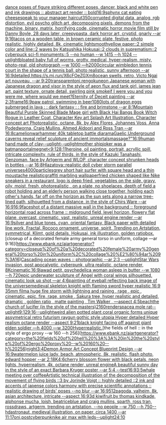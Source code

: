 [dance poses of figure striking different poses, dancer, black and white pen and ink drawings :: abstract art render :: bold](https://www.ebank.nz/aiartgenerator?category=dance%20poses%20of%20figure%20striking%20different%20poses%2C%20dancer%2C%20black%20and%20white%20pen%20and%20ink%20drawings%20%3A%3A%20abstract%20art%20render%20%3A%3A%20bold)[16:9](https://www.ebank.nz/aiartgenerator?category=16%3A9)[sphynx cat eating cheese](https://www.ebank.nz/aiartgenerator?category=sphynx%20cat%20eating%20cheese)[speak to your manager haircut](https://www.ebank.nz/aiartgenerator?category=speak%20to%20your%20manager%20haircut)[350](https://www.ebank.nz/aiartgenerator?category=350)[corrupted digital data, analog, rgb distortion, evil psycho glitch art, decomposing pixels, demons from the machine, binary, matrix, horrifying code, cinematic horror movie film still by Danny Boyle, 28 days later, creepypasta, dark horror art, cryptid, gnarly --ar 9:16](https://www.ebank.nz/aiartgenerator?category=corrupted%20digital%20data%2C%20analog%2C%20rgb%20distortion%2C%20evil%20psycho%20glitch%20art%2C%20decomposing%20pixels%2C%20demons%20from%20the%20machine%2C%20binary%2C%20matrix%2C%20horrifying%20code%2C%20cinematic%20horror%20movie%20film%20still%20by%20Danny%20Boyle%2C%2028%20days%20later%2C%20creepypasta%2C%20dark%20horror%20art%2C%20cryptid%2C%20gnarly%20--ar%209%3A16)[tacos on a wooden table, in brown ceramic plate, festive, photo realistic, highly detailed, 8k, cinematic light](https://www.ebank.nz/aiartgenerator?category=tacos%20on%20a%20wooden%20table%2C%20in%20brown%20ceramic%20plate%2C%20festive%2C%20photo%20realistic%2C%20highly%20detailed%2C%208k%2C%20cinematic%20light)[smooth](https://www.ebank.nz/aiartgenerator?category=smooth)[yellow paper::2 simple color and line::2 waves by Katsushika Hokusai::2 clouds in suprematism::2 cyberpuck sci-fi monuments::5 --no human --w 1415 --h 1024 --uplight](https://www.ebank.nz/aiartgenerator?category=yellow%20paper%3A%3A2%20simple%20color%20and%20line%3A%3A2%20waves%20by%20Katsushika%20Hokusai%3A%3A2%20clouds%20in%20suprematism%3A%3A2%20cyberpuck%20sci-fi%20monuments%3A%3A5%20--no%20human%20--w%201415%20--h%201024%20--uplight)[bloated baby full of worms, grotty, medical, hyper-realism, misty, photo-real, old photograph —w 1000 —h2000](https://www.ebank.nz/aiartgenerator?category=bloated%20baby%20full%20of%20worms%2C%20grotty%2C%20medical%2C%20hyper-realism%2C%20misty%2C%20photo-real%2C%20old%20photograph%20%E2%80%94w%201000%20%E2%80%94h2000)[circular wimbledon tennis court in the shape of a tennis ball, photo realistic, sunny afternoon --ar 16:9](https://www.ebank.nz/aiartgenerator?category=circular%20wimbledon%20tennis%20court%20in%20the%20shape%20of%20a%20tennis%20ball%2C%20photo%20realistic%2C%20sunny%20afternoon%20--ar%2016%3A9)[detailed,](https://www.ebank.nz/aiartgenerator?category=detailed%2C)[<https://s.mj.run/X6cFOeZGXm8>](https://www.ebank.nz/aiartgenerator?category=%3Chttps%3A//s.mj.run/X6cFOeZGXm8%3E)[ocean swells, retro, Victo Ngai art nouveau, --ar 9:20](https://www.ebank.nz/aiartgenerator?category=ocean%20swells%2C%20retro%2C%20Victo%20Ngai%20art%20nouveau%2C%20--ar%209%3A20)[transparent](https://www.ebank.nz/aiartgenerator?category=transparent)[oni,rengoku](https://www.ebank.nz/aiartgenerator?category=oni%2Crengoku)[neon Japanese woman with Japanese dragon and visor in the style of aeon flux and tank girl, james jean art, paint texture, ornate detail, swirling pink smoke](https://www.ebank.nz/aiartgenerator?category=neon%20Japanese%20woman%20with%20Japanese%20dragon%20and%20visor%20in%20the%20style%20of%20aeon%20flux%20and%20tank%20girl%2C%20james%20jean%20art%2C%20paint%20texture%2C%20ornate%20detail%2C%20swirling%20pink%20smoke)[if I were you and you were me, where would we meet?](https://www.ebank.nz/aiartgenerator?category=if%20I%20were%20you%20and%20you%20were%20me%2C%20where%20would%20we%20meet%3F)[Eternity of Deceit painting --ar 2:3](https://www.ebank.nz/aiartgenerator?category=Eternity%20of%20Deceit%20painting%20--ar%202%3A3)[frame](https://www.ebank.nz/aiartgenerator?category=frame)[16:9](https://www.ebank.nz/aiartgenerator?category=16%3A9)[paw patrol, swimming in beer](https://www.ebank.nz/aiartgenerator?category=paw%20patrol%2C%20swimming%20in%20beer)[1080](https://www.ebank.nz/aiartgenerator?category=1080)[lots of dragon eggs submerged in lava : : dark fantasy : : fire and brimstone  --ar 8:1](https://www.ebank.nz/aiartgenerator?category=lots%20of%20dragon%20eggs%20submerged%20in%20lava%20%3A%20%3A%20dark%20fantasy%20%3A%20%3A%20fire%20and%20brimstone%20%20--ar%208%3A1)[Mountain Beautiful Purple Skinned Blade Mage girl with Black Hai Bangs Book Witch Rogue in Leather Coat, Character Key art Splash Art Illustration. Character concept art Photorealistic, octane, 8k, by Alex Flores, Johannes Voss, Anna Podedworna, Craig Mullins, Ahmed Aldoori and Ross Tran --ar 16:8](https://www.ebank.nz/aiartgenerator?category=Mountain%20Beautiful%20Purple%20Skinned%20Blade%20Mage%20girl%20with%20Black%20Hai%20Bangs%20Book%20Witch%20Rogue%20in%20Leather%20Coat%2C%20Character%20Key%20art%20Splash%20Art%20Illustration.%20Character%20concept%20art%20Photorealistic%2C%20octane%2C%208k%2C%20by%20Alex%20Flores%2C%20Johannes%20Voss%2C%20Anna%20Podedworna%2C%20Craig%20Mullins%2C%20Ahmed%20Aldoori%20and%20Ross%20Tran%20--ar%2016%3A8)[camelion](https://www.ebank.nz/aiartgenerator?category=camelion)[warhammer 40k tabletop battle diarama](https://www.ebank.nz/aiartgenerator?category=warhammer%2040k%20tabletop%20battle%20diarama)[Gaelic,](https://www.ebank.nz/aiartgenerator?category=Gaelic%2C)[Underground caverns reveal relief sculpture of ancient immortals](https://www.ebank.nz/aiartgenerator?category=Underground%20caverns%20reveal%20relief%20sculpture%20of%20ancient%20immortals)[massage?"](https://www.ebank.nz/aiartgenerator?category=massage%3F%22)[16:9](https://www.ebank.nz/aiartgenerator?category=16%3A9)[human hand made of clay](https://www.ebank.nz/aiartgenerator?category=human%20hand%20made%20of%20clay)[--uplight](https://www.ebank.nz/aiartgenerator?category=--uplight)[--uplight](https://www.ebank.nz/aiartgenerator?category=--uplight)[mother ship](https://www.ebank.nz/aiartgenerator?category=mother%20ship)[joker was a batman](https://www.ebank.nz/aiartgenerator?category=joker%20was%20a%20batman)[portal](https://www.ebank.nz/aiartgenerator?category=portal)[megnet](https://www.ebank.nz/aiartgenerator?category=megnet)[<9:12](https://www.ebank.nz/aiartgenerator?category=%3C9%3A12)[8:11](https://www.ebank.nz/aiartgenerator?category=8%3A11)[heroine, oil painting, portrait, acryllic spill, intricate complexity, rule of thirds, in the style of Kazuki Tanahashi, Genzoman, face by Artgerm and WLOP, character concept shrunken heads in bottles --ar 16:8](https://www.ebank.nz/aiartgenerator?category=heroine%2C%20oil%20painting%2C%20portrait%2C%20acryllic%20spill%2C%20intricate%20complexity%2C%20rule%20of%20thirds%2C%20in%20the%20style%20of%20Kazuki%20Tanahashi%2C%20Genzoman%2C%20face%20by%20Artgerm%20and%20WLOP%2C%20character%20concept%20shrunken%20heads%20in%20bottles%20--ar%2016%3A8)[Hlazatova::](https://www.ebank.nz/aiartgenerator?category=Hlazatova%3A%3A)[realistic doll cyber storm parallel universes](https://www.ebank.nz/aiartgenerator?category=realistic%20doll%20cyber%20storm%20parallel%20universes)[4000](https://www.ebank.nz/aiartgenerator?category=4000)[particles](https://www.ebank.nz/aiartgenerator?category=particles)[grey short hair surfer with square head and a thin moustache realistic](https://www.ebank.nz/aiartgenerator?category=grey%20short%20hair%20surfer%20with%20square%20head%20and%20a%20thin%20moustache%20realistic)[graffiti marbling wallpaper](https://www.ebank.nz/aiartgenerator?category=graffiti%20marbling%20wallpaper)[fried chicken shaped like Nike sneakers in a restaurant, logo is deep fried, vegetables on the side, gravy, oily, moist, fresh, photorealistic,, on a plate, no shoelaces, depth of field,](https://www.ebank.nz/aiartgenerator?category=fried%20chicken%20shaped%20like%20Nike%20sneakers%20in%20a%20restaurant%2C%20logo%20is%20deep%20fried%2C%20vegetables%20on%20the%20side%2C%20gravy%2C%20oily%2C%20moist%2C%20fresh%2C%20photorealistic%2C%2C%20on%20a%20plate%2C%20no%20shoelaces%2C%20depth%20of%20field%2C)[a robot holding and an elderly person walking close together, holding each other's hands, far off on the horizon as the sun sets along a narrow tree-lined path, silhouetted from a distance, in the style of Chirs Ware --ar 16:9](https://www.ebank.nz/aiartgenerator?category=a%20robot%20holding%20and%20an%20elderly%20person%20walking%20close%20together%2C%20holding%20each%20other%27s%20hands%2C%20far%20off%20on%20the%20horizon%20as%20the%20sun%20sets%20along%20a%20narrow%20tree-lined%20path%2C%20silhouetted%20from%20a%20distance%2C%20in%20the%20style%20of%20Chirs%20Ware%20--ar%2016%3A9)[16:9](https://www.ebank.nz/aiartgenerator?category=16%3A9)[face](https://www.ebank.nz/aiartgenerator?category=face)[shot of a distant massive wall in the background :: foreground horizontal road across frame :: midground field, level horizon, flowery flat plane, overcast, cinematic, vast, realistic, unreal engine render --ar 16:9](https://www.ebank.nz/aiartgenerator?category=shot%20of%20a%20distant%20massive%20wall%20in%20the%20background%20%3A%3A%20foreground%20horizontal%20road%20across%20frame%20%3A%3A%20midground%20field%2C%20level%20horizon%2C%20flowery%20flat%20plane%2C%20overcast%2C%20cinematic%2C%20vast%2C%20realistic%2C%20unreal%20engine%20render%20--ar%2016%3A9)[silver and blue tones, cyan, oriental fantasy, Black paper with detailed line work, Fractal, Rococo ornament, universe, spirit, Trending on Artstation, symmetrical, Klimt, gold details, Hokusai, ink illustration, golden ratio](https://www.ebank.nz/aiartgenerator?category=silver%20and%20blue%20tones%2C%20cyan%2C%20oriental%20fantasy%2C%20Black%20paper%20with%20detailed%20line%20work%2C%20Fractal%2C%20Rococo%20ornament%2C%20universe%2C%20spirit%2C%20Trending%20on%20Artstation%2C%20symmetrical%2C%20Klimt%2C%20gold%20details%2C%20Hokusai%2C%20ink%20illustration%2C%20golden%20ratio)[box.](https://www.ebank.nz/aiartgenerator?category=box.)[closeup of a decorated female army general torso in uniform, collage —ar 9:16](https://www.ebank.nz/aiartgenerator?category=closeup%20of%20a%20decorated%20female%20army%20general%20torso%20in%20uniform%2C%20collage%20%E2%80%94ar%209%3A16)[Cascading ocean waves :: photographic --ar 2:3 --uplight](https://www.ebank.nz/aiartgenerator?category=Cascading%20ocean%20waves%20%3A%3A%20photographic%20--ar%202%3A3%20--uplight)[Star Wars invasion, post apocalyptic, cyberpunk, ultra realistic, octane render, 8K](https://www.ebank.nz/aiartgenerator?category=Star%20Wars%20invasion%2C%20post%20apocalyptic%2C%20cyberpunk%2C%20ultra%20realistic%2C%20octane%20render%2C%208K)[cinematic,](https://www.ebank.nz/aiartgenerator?category=cinematic%2C)[16:9](https://www.ebank.nz/aiartgenerator?category=16%3A9)[jawad petit, psychedelic](https://www.ebank.nz/aiartgenerator?category=jawad%20petit%2C%20psychedelic)[a woman asleep in butter --w 1080 --h 720](https://www.ebank.nz/aiartgenerator?category=a%20woman%20asleep%20in%20butter%20--w%201080%20--h%20720)[epic underwater sculpture of Angel with coral wings silhouetted, cinematic look up shot —ar 4:6](https://www.ebank.nz/aiartgenerator?category=epic%20underwater%20sculpture%20of%20Angel%20with%20coral%20wings%20silhouetted%2C%20cinematic%20look%20up%20shot%20%E2%80%94ar%204%3A6)[painting of eyeball reflecting back image of the universe](https://www.ebank.nz/aiartgenerator?category=painting%20of%20eyeball%20reflecting%20back%20image%20of%20the%20universe)[medieval  skeleton knight with flaming sword hyper realistic 16:9 35mm film](https://www.ebank.nz/aiartgenerator?category=medieval%20%20skeleton%20knight%20with%20flaming%20sword%20hyper%20realistic%2016%3A9%2035mm%20film)[a huge fire storm with lightning and raining , rage , epic , cinematic, epic, fire, rage, smoke , Sakura tree, hyper realistic and detailed, dramatic , golden ratio , matte painting , Tim Walker , —aspect 4:5](https://www.ebank.nz/aiartgenerator?category=a%20huge%20fire%20storm%20with%20lightning%20and%20raining%20%2C%20rage%20%2C%20epic%20%2C%20cinematic%2C%20epic%2C%20fire%2C%20rage%2C%20smoke%20%2C%20Sakura%20tree%2C%20hyper%20realistic%20and%20detailed%2C%20dramatic%20%2C%20golden%20ratio%20%2C%20matte%20painting%20%2C%20Tim%20Walker%20%2C%20%E2%80%94aspect%204%3A5)[beach](https://www.ebank.nz/aiartgenerator?category=beach)[the church of lucifer (in the style of the masters)](https://www.ebank.nz/aiartgenerator?category=the%20church%20of%20lucifer%20%28in%20the%20style%20of%20the%20masters%29)[2160](https://www.ebank.nz/aiartgenerator?category=2160)[render](https://www.ebank.nz/aiartgenerator?category=render)[space](https://www.ebank.nz/aiartgenerator?category=space)[a mole rat](https://www.ebank.nz/aiartgenerator?category=a%20mole%20rat)[--uplight](https://www.ebank.nz/aiartgenerator?category=--uplight)[9:12](https://www.ebank.nz/aiartgenerator?category=9%3A12)[9:16](https://www.ebank.nz/aiartgenerator?category=9%3A16)[--uplight](https://www.ebank.nz/aiartgenerator?category=--uplight)[weird alien potted plant coral organic forms unique assymetrical  retro futurism raygun gothic style utopia Hyper detailed Hyper realism octane render --aspect 9:21](https://www.ebank.nz/aiartgenerator?category=weird%20alien%20potted%20plant%20coral%20organic%20forms%20unique%20assymetrical%20%20retro%20futurism%20raygun%20gothic%20style%20utopia%20Hyper%20detailed%20Hyper%20realism%20octane%20render%20--aspect%209%3A21)[black knight facing off against giant elden soldier —h 4000 —w 3200](https://www.ebank.nz/aiartgenerator?category=black%20knight%20facing%20off%20against%20giant%20elden%20soldier%20%E2%80%94h%204000%20%E2%80%94w%203200)[Hyperrealistic.](https://www.ebank.nz/aiartgenerator?category=Hyperrealistic.)[the fields of hell :: in the style of ergo proxy --w 160 --h 256](https://www.ebank.nz/aiartgenerator?category=the%20fields%20of%20hell%20%3A%3A%20in%20the%20style%20of%20ergo%20proxy%20--w%20160%20--h%20256)[night](https://www.ebank.nz/aiartgenerator?category=night)[3:4](https://www.ebank.nz/aiartgenerator?category=3%3A4)[Demon Armor Art Concept Blueprint Design --ar 16:9](https://www.ebank.nz/aiartgenerator?category=Demon%20Armor%20Art%20Concept%20Blueprint%20Design%20--ar%2016%3A9)[watermelon juice lady, beach, atmospheric, 8k, realistic, flash photo, edward hopper --ar 2:1](https://www.ebank.nz/aiartgenerator?category=watermelon%20juice%20lady%2C%20beach%2C%20atmospheric%2C%208k%2C%20realistic%2C%20flash%20photo%2C%20edward%20hopper%20--ar%202%3A1)[8K](https://www.ebank.nz/aiartgenerator?category=8K)[4:6](https://www.ebank.nz/aiartgenerator?category=4%3A6)[cherry blossom flower with black petals, neon lights, hyperrealism, 4k, octane render, unreal engine](https://www.ebank.nz/aiartgenerator?category=cherry%20blossom%20flower%20with%20black%20petals%2C%20neon%20lights%2C%20hyperrealism%2C%204k%2C%20octane%20render%2C%20unreal%20engine)[A beautiful sunny day in the style of an exact Barbara Kruger poster --ar 5:4 --test](https://www.ebank.nz/aiartgenerator?category=A%20beautiful%20sunny%20day%20in%20the%20style%20of%20an%20exact%20Barbara%20Kruger%20poster%20--ar%205%3A4%20--test)[16:9](https://www.ebank.nz/aiartgenerator?category=16%3A9)[3:5](https://www.ebank.nz/aiartgenerator?category=3%3A5)[whale meeting over coffee](https://www.ebank.nz/aiartgenerator?category=whale%20meeting%20over%20coffee)[Artistic technical illustration of the decomposition of the movement of flying birds ::3 by Jorinde Voigt :: highly detailed ::2 ink and accents of japense colors harmony with precise scientific annotations :: realistic drawing of birds' poses  --no blur --ar 16:9](https://www.ebank.nz/aiartgenerator?category=Artistic%20technical%20illustration%20of%20the%20decomposition%20of%20the%20movement%20of%20flying%20birds%20%3A%3A3%20by%20Jorinde%20Voigt%20%3A%3A%20highly%20detailed%20%3A%3A2%20ink%20and%20accents%20of%20japense%20colors%20harmony%20with%20precise%20scientific%20annotations%20%3A%3A%20realistic%20drawing%20of%20birds%27%20poses%20%20--no%20blur%20--ar%2016%3A9)[512](https://www.ebank.nz/aiartgenerator?category=512)[pagoda, valheim, 8k, asian architecture, intricate --aspect 16:9](https://www.ebank.nz/aiartgenerator?category=pagoda%2C%20valheim%2C%208k%2C%20asian%20architecture%2C%20intricate%20--aspect%2016%3A9)[3d kiwifruit,by thomas kindkade, alphonse mucha, loish, beatriceblue and craig mullins, sparth, ross tran, rossdraws, artgerm, trending on artstation, --no people --w 750 --h 750](https://www.ebank.nz/aiartgenerator?category=3d%20kiwifruit%2Cby%20thomas%20kindkade%2C%20alphonse%20mucha%2C%20loish%2C%20beatriceblue%20and%20craig%20mullins%2C%20sparth%2C%20ross%20tran%2C%20rossdraws%2C%20artgerm%2C%20trending%20on%20artstation%2C%20--no%20people%20--w%20750%20--h%20750)[--hd](https://www.ebank.nz/aiartgenerator?category=--hd)[astronaut, medieval illustration, on paper, circa 1400 --ar 11:17](https://www.ebank.nz/aiartgenerator?category=astronaut%2C%20medieval%20illustration%2C%20on%20paper%2C%20circa%201400%20--ar%2011%3A17)[oni,postcyberpunk](https://www.ebank.nz/aiartgenerator?category=oni%2Cpostcyberpunk)[nike air max with leds](https://www.ebank.nz/aiartgenerator?category=nike%20air%20max%20with%20leds)[--uplight](https://www.ebank.nz/aiartgenerator?category=--uplight)[24:10](https://www.ebank.nz/aiartgenerator?category=24%3A10)